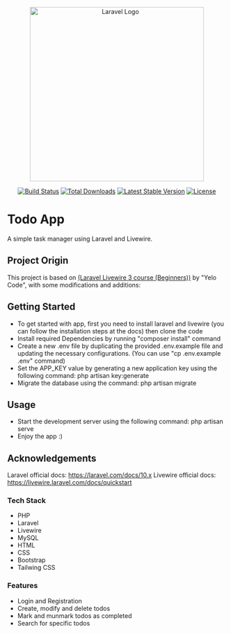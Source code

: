 <p align="center"><a href="https://laravel.com" target="_blank"><img src="https://raw.githubusercontent.com/laravel/art/master/logo-lockup/5%20SVG/2%20CMYK/1%20Full%20Color/laravel-logolockup-cmyk-red.svg" width="400" alt="Laravel Logo"></a></p>

<p align="center">
<a href="https://github.com/laravel/framework/actions"><img src="https://github.com/laravel/framework/workflows/tests/badge.svg" alt="Build Status"></a>
<a href="https://packagist.org/packages/laravel/framework"><img src="https://img.shields.io/packagist/dt/laravel/framework" alt="Total Downloads"></a>
<a href="https://packagist.org/packages/laravel/framework"><img src="https://img.shields.io/packagist/v/laravel/framework" alt="Latest Stable Version"></a>
<a href="https://packagist.org/packages/laravel/framework"><img src="https://img.shields.io/packagist/l/laravel/framework" alt="License"></a>
</p>

# Todo App
A simple task manager using Laravel and Livewire.

## Project Origin

This project is based on <a href="https://www.youtube.com/playlist?list=PLqDySLfPKRn543NM_fTrJRdhjBgsogzSC">(Laravel Livewire 3 course (Beginners))</a> by "Yelo Code", with some modifications and additions:

## Getting Started

* To get started with app, first you need to install laravel and livewire (you can follow the installation steps at the docs) then clone the code
* Install required Dependencies by running "composer install" command
* Create a new .env file by duplicating the provided .env.example file and updating the necessary configurations. (You can use "cp .env.example .env" command)
* Set the APP_KEY value by generating a new application key using the following command: php artisan key:generate
* Migrate the database using the command: php artisan migrate

## Usage

* Start the development server using the following command: php artisan serve
* Enjoy the app :)

## Acknowledgements

Laravel official docs: https://laravel.com/docs/10.x
Livewire official docs: https://livewire.laravel.com/docs/quickstart

### Tech Stack
* PHP
* Laravel
* Livewire
* MySQL
* HTML
* CSS
* Bootstrap
* Tailwing CSS

### Features
* Login and Registration
* Create, modify and delete todos
* Mark and munmark todos as completed
* Search for specific todos
